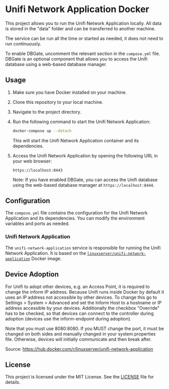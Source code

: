# Unifi Network Application Docker

This project allows you to run the Unifi Network Application locally. All data is stored in the "data" folder and can be transferred to another machine.

The service can be run all the time or started as needed, it does not need to run continuously.

To enable DBGate, uncomment the relevant section in the `compose.yml` file. DBGate is an optional component that allows you to access the Unifi database using a web-based database manager.

## Usage

1. Make sure you have Docker installed on your machine.

2. Clone this repository to your local machine.

3. Navigate to the project directory.

4. Run the following command to start the Unifi Network Application:

    ```bash
    docker-compose up --detach
    ```

    This will start the Unifi Network Application container and its dependencies.

5. Access the Unifi Network Application by opening the following URL in your web browser:

    ```
    https://localhost:8443
    ```

    Note: If you have enabled DBGate, you can access the Unifi database using the web-based database manager at `https://localhost:8444`.

## Configuration

The `compose.yml` file contains the configuration for the Unifi Network Application and its dependencies. You can modify the environment variables and ports as needed.

### Unifi Network Application

The `unifi-network-application` service is responsible for running the Unifi Network Application. It is based on the [`linuxserver/unifi-network-application`](https://github.com/linuxserver/docker-unifi-network-application) Docker image.

## Device Adoption

For Unifi to adopt other devices, e.g. an Access Point, it is required to change the inform IP address. Because Unifi runs inside Docker by default it uses an IP address not accessible by other devices. To change this go to Settings > System > Advanced and set the Inform Host to a hostname or IP address accessible by your devices. Additionally the checkbox "Override" has to be checked, so that devices can connect to the controller during adoption (devices use the inform-endpoint during adoption).

Note that you must use 8080:8080. If you MUST change the port, it must be changed on both sides and manually changed in your system.properties file. Otherwise, devices will initially communicate and then break after.

Source: https://hub.docker.com/r/linuxserver/unifi-network-application

## License

This project is licensed under the MIT License. See the [LICENSE](LICENSE) file for details.